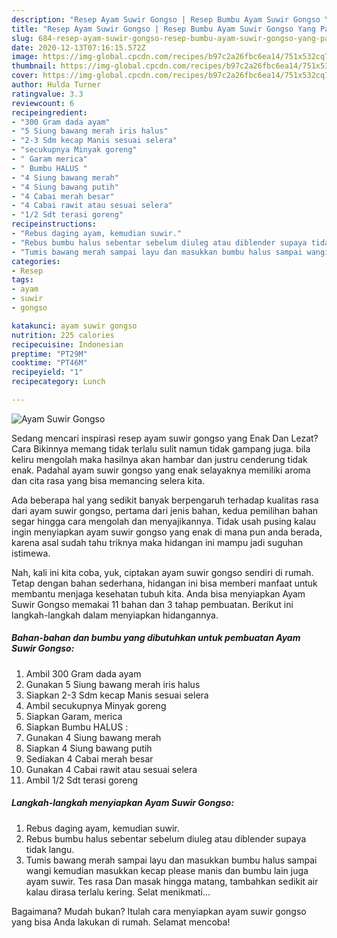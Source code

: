 ```yaml
---
description: "Resep Ayam Suwir Gongso | Resep Bumbu Ayam Suwir Gongso Yang Paling Enak"
title: "Resep Ayam Suwir Gongso | Resep Bumbu Ayam Suwir Gongso Yang Paling Enak"
slug: 684-resep-ayam-suwir-gongso-resep-bumbu-ayam-suwir-gongso-yang-paling-enak
date: 2020-12-13T07:16:15.572Z
image: https://img-global.cpcdn.com/recipes/b97c2a26fbc6ea14/751x532cq70/ayam-suwir-gongso-foto-resep-utama.jpg
thumbnail: https://img-global.cpcdn.com/recipes/b97c2a26fbc6ea14/751x532cq70/ayam-suwir-gongso-foto-resep-utama.jpg
cover: https://img-global.cpcdn.com/recipes/b97c2a26fbc6ea14/751x532cq70/ayam-suwir-gongso-foto-resep-utama.jpg
author: Hulda Turner
ratingvalue: 3.3
reviewcount: 6
recipeingredient:
- "300 Gram dada ayam"
- "5 Siung bawang merah iris halus"
- "2-3 Sdm kecap Manis sesuai selera"
- "secukupnya Minyak goreng"
- " Garam merica"
- " Bumbu HALUS "
- "4 Siung bawang merah"
- "4 Siung bawang putih"
- "4 Cabai merah besar"
- "4 Cabai rawit atau sesuai selera"
- "1/2 Sdt terasi goreng"
recipeinstructions:
- "Rebus daging ayam, kemudian suwir."
- "Rebus bumbu halus sebentar sebelum diuleg atau diblender supaya tidak langu."
- "Tumis bawang merah sampai layu dan masukkan bumbu halus sampai wangi kemudian masukkan kecap please manis dan bumbu lain juga ayam suwir. Tes rasa Dan masak hingga matang, tambahkan sedikit air kalau dirasa terlalu kering. Selat menikmati..."
categories:
- Resep
tags:
- ayam
- suwir
- gongso

katakunci: ayam suwir gongso 
nutrition: 225 calories
recipecuisine: Indonesian
preptime: "PT29M"
cooktime: "PT46M"
recipeyield: "1"
recipecategory: Lunch

---
```



![Ayam Suwir Gongso](https://img-global.cpcdn.com/recipes/b97c2a26fbc6ea14/751x532cq70/ayam-suwir-gongso-foto-resep-utama.jpg)

Sedang mencari inspirasi resep ayam suwir gongso yang Enak Dan Lezat? Cara Bikinnya memang tidak terlalu sulit namun tidak gampang juga. bila keliru mengolah maka hasilnya akan hambar dan justru cenderung tidak enak. Padahal ayam suwir gongso yang enak selayaknya memiliki aroma dan cita rasa yang bisa memancing selera kita.



Ada beberapa hal yang sedikit banyak berpengaruh terhadap kualitas rasa dari ayam suwir gongso, pertama dari jenis bahan, kedua pemilihan bahan segar hingga cara mengolah dan menyajikannya. Tidak usah pusing kalau ingin menyiapkan ayam suwir gongso yang enak di mana pun anda berada, karena asal sudah tahu triknya maka hidangan ini mampu jadi suguhan istimewa.


Nah, kali ini kita coba, yuk, ciptakan ayam suwir gongso sendiri di rumah. Tetap dengan bahan sederhana, hidangan ini bisa memberi manfaat untuk membantu menjaga kesehatan tubuh kita. Anda bisa menyiapkan Ayam Suwir Gongso memakai 11 bahan dan 3 tahap pembuatan. Berikut ini langkah-langkah dalam menyiapkan hidangannya.

<!--inarticleads1-->

##### Bahan-bahan dan bumbu yang dibutuhkan untuk pembuatan Ayam Suwir Gongso:

1. Ambil 300 Gram dada ayam
1. Gunakan 5 Siung bawang merah iris halus
1. Siapkan 2-3 Sdm kecap Manis sesuai selera
1. Ambil secukupnya Minyak goreng
1. Siapkan  Garam, merica
1. Siapkan  Bumbu HALUS :
1. Gunakan 4 Siung bawang merah
1. Siapkan 4 Siung bawang putih
1. Sediakan 4 Cabai merah besar
1. Gunakan 4 Cabai rawit atau sesuai selera
1. Ambil 1/2 Sdt terasi goreng




<!--inarticleads2-->

##### Langkah-langkah menyiapkan Ayam Suwir Gongso:

1. Rebus daging ayam, kemudian suwir.
1. Rebus bumbu halus sebentar sebelum diuleg atau diblender supaya tidak langu.
1. Tumis bawang merah sampai layu dan masukkan bumbu halus sampai wangi kemudian masukkan kecap please manis dan bumbu lain juga ayam suwir. Tes rasa Dan masak hingga matang, tambahkan sedikit air kalau dirasa terlalu kering. Selat menikmati...




Bagaimana? Mudah bukan? Itulah cara menyiapkan ayam suwir gongso yang bisa Anda lakukan di rumah. Selamat mencoba!
